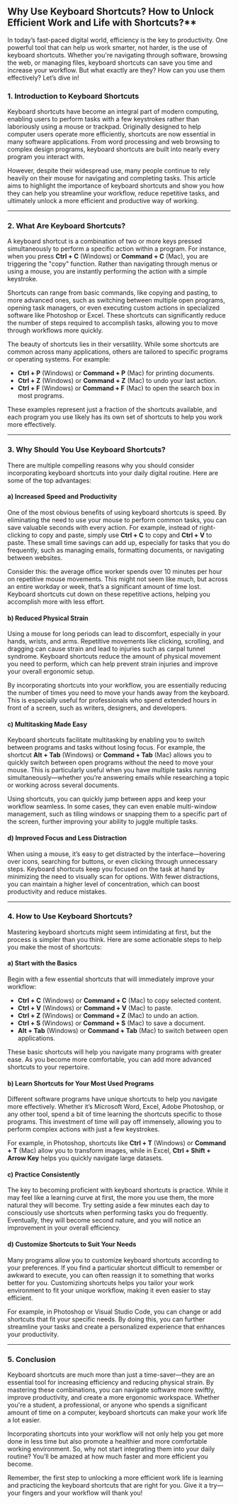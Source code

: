 ## Why Use Keyboard Shortcuts? How to Unlock Efficient Work and Life with Shortcuts?**

In today’s fast-paced digital world, efficiency is the key to productivity. One powerful tool that can help us work smarter, not harder, is the use of keyboard shortcuts. Whether you're navigating through software, browsing the web, or managing files, keyboard shortcuts can save you time and increase your workflow. But what exactly are they? How can you use them effectively? Let’s dive in!

### 1. **Introduction to Keyboard Shortcuts**

Keyboard shortcuts have become an integral part of modern computing, enabling users to perform tasks with a few keystrokes rather than laboriously using a mouse or trackpad. Originally designed to help computer users operate more efficiently, shortcuts are now essential in many software applications. From word processing and web browsing to complex design programs, keyboard shortcuts are built into nearly every program you interact with.

However, despite their widespread use, many people continue to rely heavily on their mouse for navigating and completing tasks. This article aims to highlight the importance of keyboard shortcuts and show you how they can help you streamline your workflow, reduce repetitive tasks, and ultimately unlock a more efficient and productive way of working.

---

### 2. **What Are Keyboard Shortcuts?**

A keyboard shortcut is a combination of two or more keys pressed simultaneously to perform a specific action within a program. For instance, when you press **Ctrl + C** (Windows) or **Command + C** (Mac), you are triggering the "copy" function. Rather than navigating through menus or using a mouse, you are instantly performing the action with a simple keystroke.

Shortcuts can range from basic commands, like copying and pasting, to more advanced ones, such as switching between multiple open programs, opening task managers, or even executing custom actions in specialized software like Photoshop or Excel. These shortcuts can significantly reduce the number of steps required to accomplish tasks, allowing you to move through workflows more quickly.

The beauty of shortcuts lies in their versatility. While some shortcuts are common across many applications, others are tailored to specific programs or operating systems. For example:
- **Ctrl + P** (Windows) or **Command + P** (Mac) for printing documents.
- **Ctrl + Z** (Windows) or **Command + Z** (Mac) to undo your last action.
- **Ctrl + F** (Windows) or **Command + F** (Mac) to open the search box in most programs.

These examples represent just a fraction of the shortcuts available, and each program you use likely has its own set of shortcuts to help you work more effectively.

---

### 3. **Why Should You Use Keyboard Shortcuts?**

There are multiple compelling reasons why you should consider incorporating keyboard shortcuts into your daily digital routine. Here are some of the top advantages:

#### a) **Increased Speed and Productivity**

One of the most obvious benefits of using keyboard shortcuts is speed. By eliminating the need to use your mouse to perform common tasks, you can save valuable seconds with every action. For example, instead of right-clicking to copy and paste, simply use **Ctrl + C** to copy and **Ctrl + V** to paste. These small time savings can add up, especially for tasks that you do frequently, such as managing emails, formatting documents, or navigating between websites.

Consider this: the average office worker spends over 10 minutes per hour on repetitive mouse movements. This might not seem like much, but across an entire workday or week, that’s a significant amount of time lost. Keyboard shortcuts cut down on these repetitive actions, helping you accomplish more with less effort.

#### b) **Reduced Physical Strain**

Using a mouse for long periods can lead to discomfort, especially in your hands, wrists, and arms. Repetitive movements like clicking, scrolling, and dragging can cause strain and lead to injuries such as carpal tunnel syndrome. Keyboard shortcuts reduce the amount of physical movement you need to perform, which can help prevent strain injuries and improve your overall ergonomic setup.

By incorporating shortcuts into your workflow, you are essentially reducing the number of times you need to move your hands away from the keyboard. This is especially useful for professionals who spend extended hours in front of a screen, such as writers, designers, and developers.

#### c) **Multitasking Made Easy**

Keyboard shortcuts facilitate multitasking by enabling you to switch between programs and tasks without losing focus. For example, the shortcut **Alt + Tab** (Windows) or **Command + Tab** (Mac) allows you to quickly switch between open programs without the need to move your mouse. This is particularly useful when you have multiple tasks running simultaneously—whether you’re answering emails while researching a topic or working across several documents.

Using shortcuts, you can quickly jump between apps and keep your workflow seamless. In some cases, they can even enable multi-window management, such as tiling windows or snapping them to a specific part of the screen, further improving your ability to juggle multiple tasks.

#### d) **Improved Focus and Less Distraction**

When using a mouse, it’s easy to get distracted by the interface—hovering over icons, searching for buttons, or even clicking through unnecessary steps. Keyboard shortcuts keep you focused on the task at hand by minimizing the need to visually scan for options. With fewer distractions, you can maintain a higher level of concentration, which can boost productivity and reduce mistakes.

---

### 4. **How to Use Keyboard Shortcuts?**

Mastering keyboard shortcuts might seem intimidating at first, but the process is simpler than you think. Here are some actionable steps to help you make the most of shortcuts:

#### a) **Start with the Basics**

Begin with a few essential shortcuts that will immediately improve your workflow:
- **Ctrl + C** (Windows) or **Command + C** (Mac) to copy selected content.
- **Ctrl + V** (Windows) or **Command + V** (Mac) to paste.
- **Ctrl + Z** (Windows) or **Command + Z** (Mac) to undo an action.
- **Ctrl + S** (Windows) or **Command + S** (Mac) to save a document.
- **Alt + Tab** (Windows) or **Command + Tab** (Mac) to switch between open applications.

These basic shortcuts will help you navigate many programs with greater ease. As you become more comfortable, you can add more advanced shortcuts to your repertoire.

#### b) **Learn Shortcuts for Your Most Used Programs**

Different software programs have unique shortcuts to help you navigate more effectively. Whether it’s Microsoft Word, Excel, Adobe Photoshop, or any other tool, spend a bit of time learning the shortcuts specific to those programs. This investment of time will pay off immensely, allowing you to perform complex actions with just a few keystrokes.

For example, in Photoshop, shortcuts like **Ctrl + T** (Windows) or **Command + T** (Mac) allow you to transform images, while in Excel, **Ctrl + Shift + Arrow Key** helps you quickly navigate large datasets.

#### c) **Practice Consistently**

The key to becoming proficient with keyboard shortcuts is practice. While it may feel like a learning curve at first, the more you use them, the more natural they will become. Try setting aside a few minutes each day to consciously use shortcuts when performing tasks you do frequently. Eventually, they will become second nature, and you will notice an improvement in your overall efficiency.

#### d) **Customize Shortcuts to Suit Your Needs**

Many programs allow you to customize keyboard shortcuts according to your preferences. If you find a particular shortcut difficult to remember or awkward to execute, you can often reassign it to something that works better for you. Customizing shortcuts helps you tailor your work environment to fit your unique workflow, making it even easier to stay efficient.

For example, in Photoshop or Visual Studio Code, you can change or add shortcuts that fit your specific needs. By doing this, you can further streamline your tasks and create a personalized experience that enhances your productivity.

---

### 5. **Conclusion**

Keyboard shortcuts are much more than just a time-saver—they are an essential tool for increasing efficiency and reducing physical strain. By mastering these combinations, you can navigate software more swiftly, improve productivity, and create a more ergonomic workspace. Whether you're a student, a professional, or anyone who spends a significant amount of time on a computer, keyboard shortcuts can make your work life a lot easier.

Incorporating shortcuts into your workflow will not only help you get more done in less time but also promote a healthier and more comfortable working environment. So, why not start integrating them into your daily routine? You’ll be amazed at how much faster and more efficient you become.

Remember, the first step to unlocking a more efficient work life is learning and practicing the keyboard shortcuts that are right for you. Give it a try—your fingers and your workflow will thank you!

